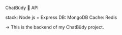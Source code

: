 ChatBüdy 💬 API

stack: Node js + Express
DB: MongoDB
Cache: Redis

-> This is the backend of my ChatBüdy project.
